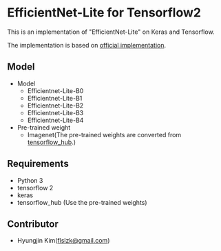 # EfficientNet-Lite for Tensorflow2

This is an implementation of "EfficientNet-Lite" on Keras and Tensorflow.

The implementation is based on [official implementation](https://github.com/tensorflow/tpu/tree/master/models/official/efficientnet/lite).

## Model

- Model
  * Efficientnet-Lite-B0
  * Efficientnet-Lite-B1
  * Efficientnet-Lite-B2
  * Efficientnet-Lite-B3
  * Efficientnet-Lite-B4
- Pre-trained weight
  * Imagenet(The pre-trained weights are converted from [tensorflow_hub](https://tfhub.dev/).)

## Requirements

- Python 3
- tensorflow 2
- keras
- tensorflow_hub (Use the pre-trained weights)
   
## Contributor

 * Hyungjin Kim(flslzk@gmail.com)
